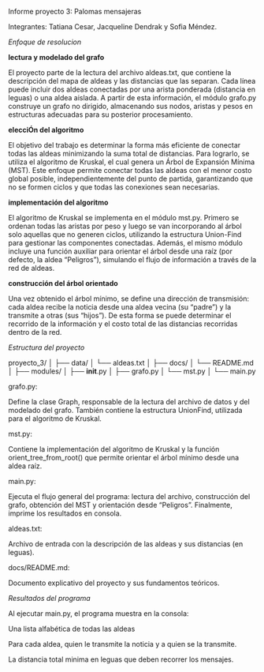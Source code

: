 Informe proyecto 3: Palomas mensajeras



Integrantes: Tatiana Cesar, Jacqueline Dendrak y Sofia Méndez.


*Enfoque de resolucion*

   __lectura y modelado del grafo__

   El proyecto parte de la lectura del archivo aldeas.txt, que contiene la descripción del mapa de aldeas y las distancias que las separan.
Cada línea puede incluir dos aldeas conectadas por una arista ponderada (distancia en leguas) o una aldea aislada.
A partir de esta información, el módulo grafo.py construye un grafo no dirigido, almacenando sus nodos, aristas y pesos en estructuras adecuadas para su posterior procesamiento.


__elecciÓn del algoritmo__


El objetivo del trabajo es determinar la forma más eficiente de conectar todas las aldeas minimizando la suma total de distancias.
Para lograrlo, se utiliza el algoritmo de Kruskal, el cual genera un Árbol de Expansión Mínima (MST).
Este enfoque permite conectar todas las aldeas con el menor costo global posible, independientemente del punto de partida, garantizando que no se formen ciclos y que todas las conexiones sean necesarias.

__implementación del algoritmo__


El algoritmo de Kruskal se implementa en el módulo mst.py.
Primero se ordenan todas las aristas por peso y luego se van incorporando al árbol solo aquellas que no generen ciclos, utilizando la estructura Union-Find para gestionar las componentes conectadas.
Además, el mismo módulo incluye una función auxiliar para orientar el árbol desde una raíz (por defecto, la aldea “Peligros”), simulando el flujo de información a través de la red de aldeas.


__construcción del árbol orientado__


Una vez obtenido el árbol mínimo, se define una dirección de transmisión:
cada aldea recibe la noticia desde una aldea vecina (su “padre”) y la transmite a otras (sus “hijos”).
De esta forma se puede determinar el recorrido de la información y el costo total de las distancias recorridas dentro de la red.


*Estructura del proyecto*

proyecto_3/
│
├── data/
│   └── aldeas.txt
│
├── docs/
│   └── README.md
│
├── modules/
│   ├── __init__.py
│   ├── grafo.py
│   └── mst.py
│
└── main.py

grafo.py:

Define la clase Graph, responsable de la lectura del archivo de datos y del modelado del grafo.
También contiene la estructura UnionFind, utilizada para el algoritmo de Kruskal.

mst.py:

Contiene la implementación del algoritmo de Kruskal y la función orient_tree_from_root() que permite orientar el árbol mínimo desde una aldea raíz.

main.py:

Ejecuta el flujo general del programa: lectura del archivo, construcción del grafo, obtención del MST y orientación desde “Peligros”.
Finalmente, imprime los resultados en consola.

aldeas.txt:

Archivo de entrada con la descripción de las aldeas y sus distancias (en leguas).

docs/README.md:

Documento explicativo del proyecto y sus fundamentos teóricos.


*Resultados del programa*


Al ejecutar main.py, el programa muestra en la consola:


Una lista alfabética de todas las aldeas

Para cada aldea, quien le transmite la noticia y a quien se la transmite.

La distancia total minima en leguas que deben recorrer los mensajes.




